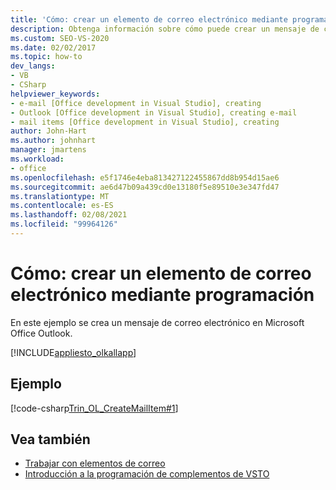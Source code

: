 ```yaml
---
title: 'Cómo: crear un elemento de correo electrónico mediante programación'
description: Obtenga información sobre cómo puede crear un mensaje de correo electrónico en Microsoft Outlook mediante programación con Visual Studio.
ms.custom: SEO-VS-2020
ms.date: 02/02/2017
ms.topic: how-to
dev_langs:
- VB
- CSharp
helpviewer_keywords:
- e-mail [Office development in Visual Studio], creating
- Outlook [Office development in Visual Studio], creating e-mail
- mail items [Office development in Visual Studio], creating
author: John-Hart
ms.author: johnhart
manager: jmartens
ms.workload:
- office
ms.openlocfilehash: e5f1746e4eba813427122455867dd8b954d15ae6
ms.sourcegitcommit: ae6d47b09a439cd0e13180f5e89510e3e347fd47
ms.translationtype: MT
ms.contentlocale: es-ES
ms.lasthandoff: 02/08/2021
ms.locfileid: "99964126"
---
```

# <a name="how-to-programmatically-create-an-email-item"></a>Cómo: crear un elemento de correo electrónico mediante programación
  En este ejemplo se crea un mensaje de correo electrónico en Microsoft Office Outlook.

 [!INCLUDE[appliesto_olkallapp](../vsto/includes/appliesto-olkallapp-md.md)]

## <a name="example"></a>Ejemplo
 [!code-csharp[Trin_OL_CreateMailItem#1](../vsto/codesnippet/CSharp/Trin_OL_CreateMailItem/thisaddin.cs#1)]

## <a name="see-also"></a>Vea también
- [Trabajar con elementos de correo](../vsto/working-with-mail-items.md)
- [Introducción a la programación de complementos de VSTO](../vsto/getting-started-programming-vsto-add-ins.md)
